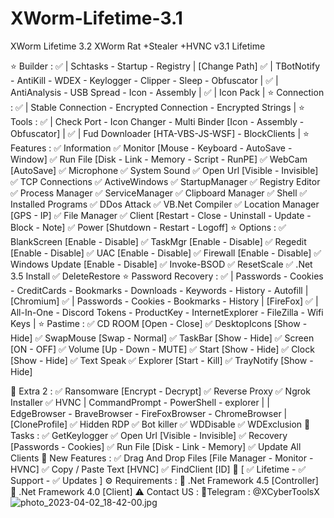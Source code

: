 # XWorm-Lifetime-3.1
XWorm Lifetime 3.2
XWorm Rat +Stealer +HVNC  v3.1 Lifetime 

⭐️ Builder :
✅ | Schtasks - Startup - Registry | [Change Path]
✅ | TBotNotify - AntiKill - WDEX - Keylogger - Clipper - Sleep - Obfuscator |
✅ | AntiAnalysis - USB Spread - Icon - Assembly |
✅ | Icon Pack |
⭐️ Connection :
✅ | Stable Connection - Encrypted Connection - Encrypted Strings |
⭐️ Tools :
✅ | Check Port - Icon Changer - Multi Binder [Icon - Assembly - Obfuscator] |
✅ | Fud Downloader [HTA-VBS-JS-WSF] - BlockClients |
⭐️ Features :
✅ Information
✅ Monitor [Mouse - Keyboard - AutoSave - Window]
✅ Run File [Disk - Link - Memory - Script - RunPE]
✅ WebCam [AutoSave]
✅ Microphone
✅ System Sound
✅ Open Url [Visible - Invisible]
✅ TCP Connections
✅ ActiveWindows
✅ StartupManager
✅ Registry Editor
✅ Process Manager
✅ ServiceManager
✅ Clipboard Manager
✅ Shell
✅ Installed Programs
✅ DDos Attack
✅ VB.Net Compiler
✅ Location Manager [GPS - IP]
✅ File Manager
✅ Client [Restart - Close - Uninstall - Update - Block - Note]
✅ Power [Shutdown - Restart - Logoff]
⭐️ Options :
✅ BlankScreen [Enable - Disable]
✅ TaskMgr [Enable - Disable]
✅ Regedit [Enable - Disable]
✅ UAC [Enable - Disable]
✅ Firewall [Enable - Disable]
✅ Windows Update [Enable - Disable]
✅ Invoke-BSOD
✅ ResetScale
✅ .Net 3.5 Install
✅ DeleteRestore
⭐️ Password Recovery :
✅ | Passwords - Cookies - CreditCards - Bookmarks - Downloads - Keywords - History - Autofill | [Chromium]
✅ | Passwords - Cookies - Bookmarks - History | [FireFox]
✅ | All-In-One - Discord Tokens - ProductKey - InternetExplorer - FileZilla - Wifi Keys |
⭐️ Pastime :
✅ CD ROOM [Open - Close]
✅ DesktopIcons [Show - Hide]
✅ SwapMouse [Swap - Normal]
✅ TaskBar [Show - Hide]
✅ Screen [ON - OFF]
✅ Volume [Up - Down - MUTE]
✅ Start [Show - Hide]
✅ Clock [Show - Hide]
✅ Text Speak
✅ Explorer [Start - Kill]
✅ TrayNotify [Show - Hide]

🔆 Extra 2 :
✅ Ransomware [Encrypt - Decrypt]
✅ Reverse Proxy
✅ Ngrok Installer
✅ HVNC | CommandPrompt - PowerShell - explorer | | EdgeBrowser - BraveBrowser - FireFoxBrowser - ChromeBrowser | [CloneProfile]
✅ Hidden RDP
✅ Bot killer
✅ WDDisable
✅ WDExclusion
🔆 Tasks :
✅ GetKeylogger
✅ Open Url [Visible - Invisible]
✅ Recovery [Passwords - Cookies]
✅ Run File [Disk - Link - Memory]
✅ Update All Clients
🔆 New Features :
✅ Drag And Drop Files [File Manager - Monitor - HVNC]
✅ Copy / Paste Text [HVNC]
✅ FindClient [ID]
🔆 [ ✅ Lifetime - ✅ Support - ✅ Updates ]
⚙️ Requirements :
🔸 .Net Framework 4.5 [Controller]
🔸 .Net Framework 4.0 [Client]
⚠️ Contact US :
🔹Telegram : @XCyberToolsX
<img src="https://resimupload.org/images/2023/04/02/photo_2023-04-02_18-42-00.jpg" alt="photo_2023-04-02_18-42-00.jpg" border="0" />
